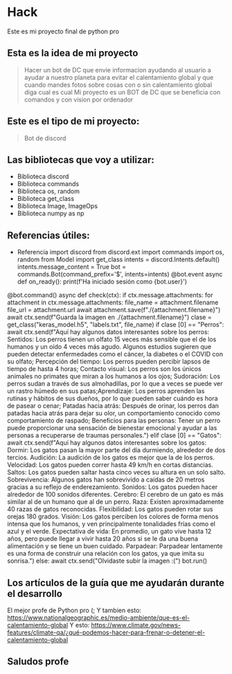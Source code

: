 # Hack
Este es mi proyecto final de python pro
## Esta es la idea de mi proyecto
> Hacer un bot de DC que envie informacion ayudando al usuario a ayudar a nuestro planeta para evitar el calentamiento global y que cuando mandes fotos sobre cosas con o sin calentamiento global diga cual es cual
> Mi proyecto es un BOT de DC que se beneficia con comandos y con vision por ordenador
> 
## Este es el tipo de mi proyecto:
> Bot de discord
## Las bibliotecas que voy a utilizar:
- Biblioteca discord
- Biblioteca commands
- Biblioteca os, random
- Biblioteca get_class
- Biblioteca Image, ImageOps
- Biblioteca numpy as np
## Referencias útiles:
- Referencia import discord
from discord.ext import commands
import os, random
from Model import get_class
intents = discord.Intents.default()
intents.message_content = True
bot = commands.Bot(command_prefix='$', intents=intents)
@bot.event
async def on_ready():
  print(f'Ha iniciado sesión como {bot.user}')

@bot.command()
async def check(ctx):
    if ctx.message.attachments:
        for attachment in ctx.message.attachments:
            file_name = attachment.filename
            file_url = attachment.url
            await attachment.save(f"./{attachment.filename}")
            await ctx.send(f"Guarda la imagen en ./{attachment.filename}")
            clase = get_class("keras_model.h5", "labels.txt", file_name)
            if clase [0] == "Perros":
                await ctx.send(f"Aquí hay algunos datos interesantes sobre los perros: Sentidos: Los perros tienen un olfato 15 veces más sensible que el de los humanos y un oído 4 veces más agudo. Algunos estudios sugieren que pueden detectar enfermedades como el cáncer, la diabetes o el COVID con su olfato; Percepción del tiempo: Los perros pueden percibir lapsos de tiempo de hasta 4 horas;  Contacto visual: Los perros son los únicos animales no primates que miran a los humanos a los ojos;  Sudoración: Los perros sudan a través de sus almohadillas, por lo que a veces se puede ver un rastro húmedo en sus patas;Aprendizaje: Los perros aprenden las rutinas y hábitos de sus dueños, por lo que pueden saber cuándo es hora de pasear o cenar; Patadas hacia atrás: Después de orinar, los perros dan patadas hacia atrás para dejar su olor, un comportamiento conocido como comportamiento de raspado; Beneficios para las personas: Tener un perro puede proporcionar una sensación de bienestar emocional y ayudar a las personas a recuperarse de traumas personales.")
            elif clase [0] == "Gatos":
                await ctx.send(f"Aquí hay algunos datos interesantes sobre los gatos: Dormir: Los gatos pasan la mayor parte del día durmiendo, alrededor de dos tercios. Audición: La audición de los gatos es mejor que la de los perros. Velocidad: Los gatos pueden correr hasta 49 km/h en cortas distancias. Saltos: Los gatos pueden saltar hasta cinco veces su altura en un solo salto. Sobrevivencia: Algunos gatos han sobrevivido a caídas de 20 metros gracias a su reflejo de enderezamiento. Sonidos: Los gatos pueden hacer alrededor de 100 sonidos diferentes. Cerebro: El cerebro de un gato es más similar al de un humano que al de un perro. Raza: Existen aproximadamente 40 razas de gatos reconocidas. Flexibilidad: Los gatos pueden rotar sus orejas 180 grados. Visión: Los gatos perciben los colores de forma menos intensa que los humanos, y ven principalmente tonalidades frías como el azul y el verde. Expectativa de vida: En promedio, un gato vive hasta 12 años, pero puede llegar a vivir hasta 20 años si se le da una buena alimentación y se tiene un buen cuidado. Parpadear: Parpadear lentamente es una forma de construir una relación con los gatos, ya que imita su sonrisa.")
    else:
        await ctx.send("Olvidaste subir la imagen :(")
bot.run()
## Los artículos de la guía que me ayudarán durante el desarrollo
El mejor profe de Python pro (; Y tambien esto: https://www.nationalgeographic.es/medio-ambiente/que-es-el-calentamiento-global
Y esto: https://www.climate.gov/news-features/climate-qa/¿qué-podemos-hacer-para-frenar-o-detener-el-calentamiento-global
## Saludos profe
